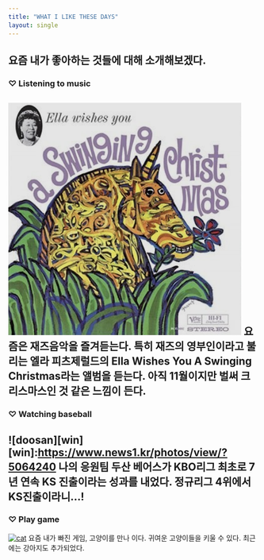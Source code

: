 ```yaml
---
title: "WHAT I LIKE THESE DAYS"
layout: single
---
```

요즘 내가 좋아하는 것들에 대해 소개해보겠다.
---
### ♡ Listening to music
![ella](/assets/images/ella.png)
요즘은 재즈음악을 즐겨듣는다. 특히 재즈의 영부인이라고 불리는 엘라 피츠제럴드의 Ella Wishes You A Swinging Christmas라는 앨범을 듣는다. 아직 11월이지만 벌써 크리스마스인 것 같은 느낌이 든다.
---
### ♡ Watching baseball
![doosan][win] <br>
[win]:https://www.news1.kr/photos/view/?5064240
나의 응원팀 두산 베어스가 KBO리그 최초로 7년 연속 KS 진출이라는 성과를 내었다. 정규리그 4위에서 KS진출이라니...!
---
### ♡ Play game
[![cat](/assets/images/mark.png "게임 중 일부분 입니다")](https://blog.naver.com/jinjioni/222501045967)
요즘 내가 빠진 게임, 고양이를 만나 이다. 귀여운 고양이들을 키울 수 있다. 최근에는 강아지도 추가되었다.
